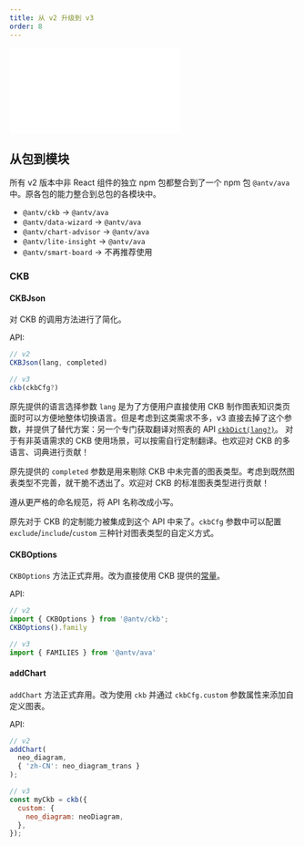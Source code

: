 ```yaml
---
title: 从 v2 升级到 v3
order: 8
---
```


<embed src='@/docs/common/style.md'></embed>

## 从包到模块

所有 v2 版本中非 React 组件的独立 npm 包都整合到了一个 npm 包 `@antv/ava` 中。原各包的能力整合到总包的各模块中。

* `@antv/ckb` -> `@antv/ava`
* `@antv/data-wizard` -> `@antv/ava`
* `@antv/chart-advisor` -> `@antv/ava`
* `@antv/lite-insight` -> `@antv/ava`
* `@antv/smart-board` -> 不再推荐使用

### CKB

#### CKBJson

对 CKB 的调用方法进行了简化。

API:

```js
// v2
CKBJson(lang, completed)

// v3
ckb(ckbCfg?)
```

原先提供的语言选择参数 `lang` 是为了方便用户直接使用 CKB 制作图表知识类页面时可以方便地整体切换语言。但是考虑到这类需求不多，v3 直接去掉了这个参数，并提供了替代方案：另一个专门获取翻译对照表的 API [`ckbDict(lang?)`](../../api/ckb/ckbDict)。 对于有非英语需求的 CKB 使用场景，可以按需自行定制翻译。也欢迎对 CKB 的多语言、词典进行贡献！

原先提供的 `completed` 参数是用来剔除 CKB 中未完善的图表类型。考虑到既然图表类型不完善，就干脆不透出了。欢迎对 CKB 的标准图表类型进行贡献！

遵从更严格的命名规范，将 API 名称改成小写。

原先对于 CKB 的定制能力被集成到这个 API 中来了。`ckbCfg` 参数中可以配置 `exclude`/`include`/`custom` 三种针对图表类型的自定义方式。

#### CKBOptions

`CKBOptions` 方法正式弃用。改为直接使用 CKB 提供的[常量](../../api/ckb/constants)。

API:

```js
// v2
import { CKBOptions } from '@antv/ckb';
CKBOptions().family

// v3
import { FAMILIES } from '@antv/ava'
```

#### addChart

`addChart` 方法正式弃用。改为使用 `ckb` 并通过 `ckbCfg.custom` 参数属性来添加自定义图表。

API:

```js
// v2
addChart(
  neo_diagram,
  { 'zh-CN': neo_diagram_trans }
);

// v3
const myCkb = ckb({
  custom: {
    neo_diagram: neoDiagram,
  },
});
```
